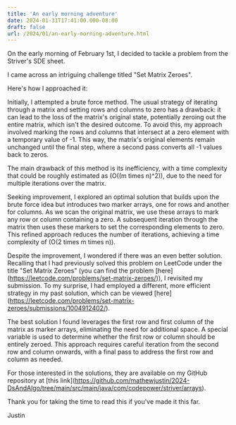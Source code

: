 ```yaml
---
title: 'An early morning adventure'
date: 2024-01-31T17:41:00.000-08:00
draft: false
url: /2024/01/an-early-morning-adventure.html
---
```


On the early morning of February 1st, I decided to tackle a problem from the Striver's SDE sheet.

  

I came across an intriguing challenge titled "Set Matrix Zeroes".

  

Here's how I approached it:

  

Initially, I attempted a brute force method. The usual strategy of iterating through a matrix and setting rows and columns to zero has a drawback: it can lead to the loss of the matrix's original state, potentially zeroing out the entire matrix, which isn't the desired outcome. To avoid this, my approach involved marking the rows and columns that intersect at a zero element with a temporary value of -1. This way, the matrix's original elements remain unchanged until the final step, where a second pass converts all -1 values back to zeros.

  

The main drawback of this method is its inefficiency, with a time complexity that could be roughly estimated as (O((m times n)^2)), due to the need for multiple iterations over the matrix.

  

Seeking improvement, I explored an optimal solution that builds upon the brute force idea but introduces two marker arrays, one for rows and another for columns. As we scan the original matrix, we use these arrays to mark any row or column containing a zero. A subsequent iteration through the matrix then uses these markers to set the corresponding elements to zero. This refined approach reduces the number of iterations, achieving a time complexity of (O(2 times m times n)).

  

Despite the improvement, I wondered if there was an even better solution. Recalling that I had previously solved this problem on LeetCode under the title "Set Matrix Zeroes" (you can find the problem \[here\](https://leetcode.com/problems/set-matrix-zeroes/)), I revisited my submission. To my surprise, I had employed a different, more efficient strategy in my past solution, which can be viewed \[here\](https://leetcode.com/problems/set-matrix-zeroes/submissions/1004912402/).

  

The best solution I found leverages the first row and first column of the matrix as marker arrays, eliminating the need for additional space. A special variable is used to determine whether the first row or column should be entirely zeroed. This approach requires careful iteration from the second row and column onwards, with a final pass to address the first row and column as needed.

  

For those interested in the solutions, they are available on my GitHub repository at \[this link\](https://github.com/mathewjustin/2024-DsAndAlgo/tree/main/src/main/java/com/codepower/striver/arrays).

  

Thank you for taking the time to read this if you've made it this far.

  

Justin